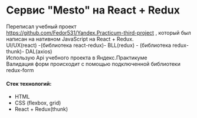 # Сервис "Mesto" на React + Redux
Переписал учебный проект  https://github.com/Fedor531/Yandex.Practicum-third-project , который был написан на нативном JavaScript на  React + Redux.<br/> 
UI/UX(react) -(библиотека react-redux)- BLL(redux) - (библиотека redux-thunk)- DAL(axios) <br/>
Использую Api учебного проекта в Яндекс.Практикуме<br/>
Валидация форм происходит с помощью подключенной библиотеки redux-form
#### Стек технологий:
* HTML 
* CSS (flexbox, grid) <br/>
* React + Redux(thunk)
